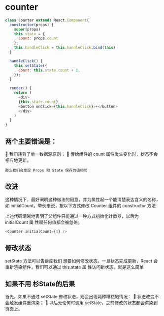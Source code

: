 # counter


```js
class Counter extends React.Component{
  constructor(props) {
    super(props)
    this.state = {
      count: props.count
    };
    this.handleClick = this.handleClick.bind(this)
  }

  handleClick() {
    this.setState({
      count: this.state.count + 1,
    });
  }

  render() {
    return (
      <div>
      {this.state.count}
      <button onClick={this.handleClick}>+</button>
      </div>
    )
  }
}
```

## 两个主要错误是：
 我们违背了单一数据源原则；
 传给组件的 count 属性发生变化时，状态不会相应地更新。
~~~
那么我们会发现 Props 和 State 保存的值相同
~~~

## 改进
这种情况下，最好阐明这种做法的用意，并为属性起一个能清楚表达含义的名称，如
initialCount。举例来说，按以下方式修改 Counter 组件的 constructor 方法

上述代码清晰地表明了父组件只能通过一种方式初始化计数器，以后为 initialCount 属
性赋任何值都会被忽略。

```js
<Counter initialCount={1} /> 
```


## 修改状态
setState 方法可以告诉库我们
想要如何修改状态。一旦状态完成更新，React 会重新渲染组件，我们可以通过 this.state 属
性访问新状态。就是这么简单

## 如果不用 杉State的后果
首先，如果不通过 setState 修改状态，则会出现两种糟糕的情况：
 状态改变不会触发组件重渲染；
 以后无论何时调用 setState，之前修改的状态都会渲染到页面上。


